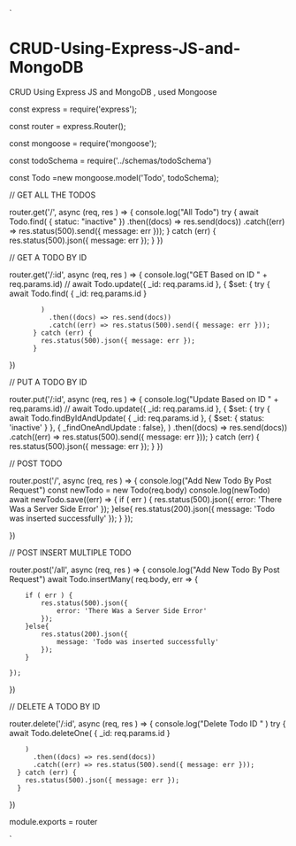 
`
# CRUD-Using-Express-JS-and-MongoDB
CRUD Using Express JS and MongoDB , used Mongoose


const express = require('express');

const router = express.Router();

const mongoose = require('mongoose');

const todoSchema = require('../schemas/todoSchema')

const Todo =new mongoose.model('Todo', todoSchema);


// GET ALL THE TODOS

 router.get('/', async (req, res ) => {
    console.log("All Todo")
    try {
        await Todo.find(
            { statuc: "inactive" })
          .then((docs) => res.send(docs))
          .catch((err) => res.status(500).send({ message: err }));
      } catch (err) {
        res.status(500).json({ message: err });
      }
})


// GET A TODO BY ID

 router.get('/:id', async (req, res ) => {
    console.log("GET Based on ID  " + req.params.id)
    // await Todo.update({ _id: req.params.id }, { $set: {
        try {
            await Todo.find(
                { _id: req.params.id }
                
            )
              .then((docs) => res.send(docs))
              .catch((err) => res.status(500).send({ message: err }));
          } catch (err) {
            res.status(500).json({ message: err });
          }
 
})



// PUT A TODO BY ID

 router.put('/:id', async (req, res ) => {
    console.log("Update Based on ID  " + req.params.id)
    // await Todo.update({ _id: req.params.id }, { $set: {
        try {
            await Todo.findByIdAndUpdate(
                { _id: req.params.id },
                { $set: {
               status: 'inactive'
           }
           },
           { _findOneAndUpdate : false},
            )
              .then((docs) => res.send(docs))
              .catch((err) => res.status(500).send({ message: err }));
          } catch (err) {
            res.status(500).json({ message: err });
          }
})


// POST  TODO

 router.post('/', async (req, res ) => {
    console.log("Add New Todo By Post Request")
    const newTodo = new Todo(req.body) 
    console.log(newTodo)
    await newTodo.save((err) => {
        if ( err ) {
            res.status(500).json({
                error: 'There Was a Server Side Error'
            });
        }else{
            res.status(200).json({
                message: 'Todo was inserted successfully'
            });
        }
    });
    
})


// POST INSERT  MULTIPLE TODO

 router.post('/all', async (req, res ) => {
    console.log("Add New Todo By Post Request")
      await Todo.insertMany( req.body, err => {

        if ( err ) {
            res.status(500).json({
                error: 'There Was a Server Side Error'
            });
        }else{
            res.status(200).json({
                message: 'Todo was inserted successfully'
            });
        } 
        
    });


})


// DELETE A TODO BY ID

  router.delete('/:id', async (req, res ) => {
    console.log("Delete Todo ID " )
    try {
        await Todo.deleteOne(
            { _id: req.params.id }
            
        )
          .then((docs) => res.send(docs))
          .catch((err) => res.status(500).send({ message: err }));
      } catch (err) {
        res.status(500).json({ message: err });
      }
})

module.exports = router 

`
